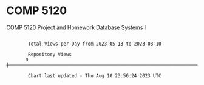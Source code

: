 # COMP 5120
COMP 5120 Project and Homework 
Database Systems I

```

        Total Views per Day from 2023-05-13 to 2023-08-10

        Repository Views
       0 ┼─────────────────────────────────────────────────────────────────────────────────────────

        Chart last updated - Thu Aug 10 23:56:24 2023 UTC
        
```
